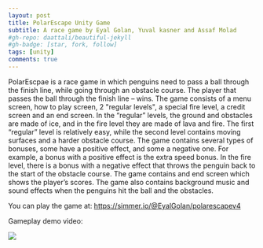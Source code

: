 ```yaml
---
layout: post
title: PolarEscape Unity Game
subtitle: A race game by Eyal Golan, Yuval kasner and Assaf Molad
#gh-repo: daattali/beautiful-jekyll
#gh-badge: [star, fork, follow]
tags: [unity]
comments: true
---
```



PolarEscpae is a race game in which penguins need to pass a ball through the finish line, while going through an obstacle course. The player that passes the ball through the finish line – wins.
The game consists of a menu screen, how to play screen, 2 "regular levels", a special fire level, a credit screen and an end screen.
In the “regular” levels, the ground and obstacles are made of ice, and in the fire level they are made of lava and fire. The first “regular” level is relatively easy, while the second level contains moving surfaces and a harder obstacle course.
The game contains several types of bonuses, some have a positive effect, and some a negative one. For example, a bonus with a positive effect is the extra speed bonus. In the fire level, there is a bonus with a negative effect that throws the penguin back to the start of the obstacle course.
The game contains and end screen which shows the player’s scores.
The game also contains background music and sound effects when the penguins hit the ball and the obstacles.

You can play the game at: https://simmer.io/@EyalGolan/polarescapev4

Gameplay demo video:

[![](http://img.youtube.com/vi/KSnQ8MmZt7g/0.jpg)](http://www.youtube.com/watch?v=KSnQ8MmZt7g "PolarEscape Unity Game")
